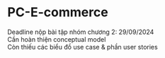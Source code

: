 # PC-E-commerce <br />
Deadline nộp bài tập nhóm chương 2: 29/09/2024  <br />
Cần hoàn thiện conceptual model  <br />
Còn thiếu các biểu đồ use case & phần user stories  <br />
